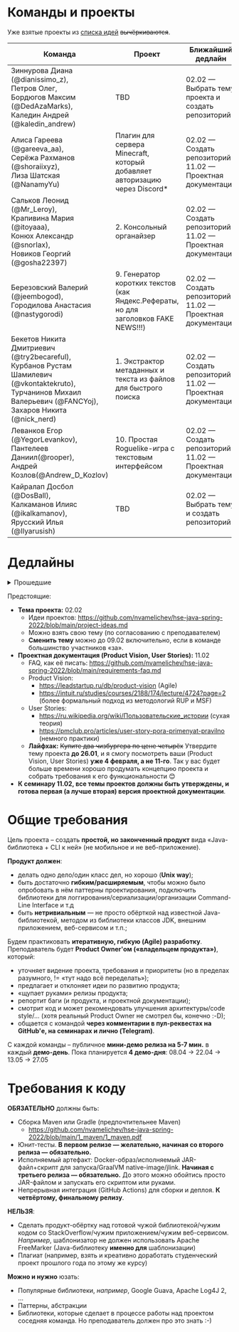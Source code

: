 Команды и проекты
=================

Уже взятые проекты из [списка идей](https://github.com/nvamelichev/hse-java-spring-2022/blob/main/project-ideas.md) ~~вычёркиваются~~.

| Команда | Проект | Ближайший дедлайн | GitHub | Примечания |
| ------- | ------ | ----------------- | ------ | ---------- |
| Зиннурова Диана (@dianissimo_z), <br> Петров Олег, <br> Бордюгов Максим (@DedAzaMarks), <br> Каледин Андрей (@kaledin_andrew) | TBD | 02.02 &mdash; Выбрать тему проекта и создать репозиторий | TBD | |
| Алиса Гареева (@gareeva_aa), <br> Серёжа Рахманов (@shoraiixyz), <br> Лиза Шатская (@NanamyYu) | Плагин для сервера Minecraft, который добавляет авторизацию через Discord* | 02.02 &mdash; Создать репозиторий <br> 11.02 &mdash; Проектная документация | TBD | * Проект повышенной трудности |
| Сальков Леонид (@Mr_Leroy), <br> Крапивина Мария (@itoyaaa), <br> Конюх Александр (@snorIax), <br> Новиков Георгий (@gosha22397) | 2. Консольный органайзер | 02.02 &mdash; Создать репозиторий <br> 11.02 — Проектная документация | TBD | |
| Березовский Валерий (@jeembogod), <br> Городилова Анастасия (@nastygorodi) | 9. Генератор коротких текстов (как Яндекс.Рефераты, но для заголовков FAKE NEWS!!!) | 02.02 &mdash; Создать репозиторий <br> 11.02 &mdash; Проектная документация | TBD | |
| Бекетов Никита Дмитриевич (@try2becareful), <br> Курбанов Рустам Шамилевич (@vkontaktekruto), <br> Турчанинов Михаил Валерьевич (@FANCYoj), <br> Захаров Никита (@nick_nerd)  | 1. Экстрактор метаданных и текста из файлов для быстрого поиска | 02.02 &mdash; Создать репозиторий <br> 11.02 &mdash; Проектная документация | TBD | |
| Леванков Егор (@YegorLevankov), <br> Пантелеев Даниил(@rooper), <br> Андрей Козлов(@Andrew_D_Kozlov) | 10. Простая Roguelike-игра с текстовым интерфейсом | 02.02 &mdash; Создать репозиторий <br> 11.02 &mdash; Проектная документация | TBD | |
| Кайралап Досбол (@DosBall), <br> Калкаманов Илияс (@ikalkamanov), <br> Ярусский Илья (@Ilyarusish) | TBD | 02.02 &mdash; Выбрать тему и создать репозиторий | TBD | |

Дедлайны
=================
<details><summary>Прошедшие</summary>
  Нет
</details>

Предстоящие:
- **Тема проекта:** 02.02
  - Идеи проектов: https://github.com/nvamelichev/hse-java-spring-2022/blob/main/project-ideas.md
  - Можно взять свою тему (по согласованию с преподавателем)
  - **Сменить тему** можно до 09.02 включительно, если в команде большинство участников «за».
- **Проектная документация (Product Vision, User Stories):** 11.02
  - FAQ, как её писать: https://github.com/nvamelichev/hse-java-spring-2022/blob/main/requirements-faq.md
  - Product Vision:
    - https://leadstartup.ru/db/product-vision (Agile)
    - https://intuit.ru/studies/courses/2188/174/lecture/4724?page=2 (более формальный подход из методологий RUP и MSF)
  - User Stories:
    - https://ru.wikipedia.org/wiki/Пользовательские_истории (сухая теория)
    - https://pmclub.pro/articles/user-story-pora-primenyat-pravilno (немного практики)
  - **Лайфхак:** ~~Купите два чизбургера по цене четырёх~~ Утвердите тему проекта **до 26.01**, и я смогу посмотреть ваши (Product Vision, User Stories) **уже 4 февраля, а не 11-го**. Так у вас будет больше времени хорошо продумать концепцию проекта и собрать требования к его функциональности 😊 
- **К семинару 11.02, все темы проектов должны быть утверждены, и готова первая (а лучше вторая) версия проектной документации**.

Общие требования
================
Цель проекта – создать **простой, но законченный продукт** вида «Java-библиотека + CLI к ней» (не мобильное и не веб-приложение).

**Продукт должен**:
  * делать одно дело/один класс дел, но хорошо (**Unix way**);
  * быть достаточно **гибким/расширяемым**, чтобы можно было опробовать в нём паттерны проектирования, подключить библиотеки для логгирования/сериализации/организации Command-Line Interface и т.д
  * быть **нетривиальным** — не просто обёрткой над известной Java-библиотекой, методом из библиотеки классов JDK, внешним приложением, веб-сервисом и т.п.;

Будем практиковать **итеративную, гибкую (Agile) разработку**. Преподаватель будет **Product Owner'ом («владельцем продукта»)**, который:
* уточняет видение проекта, требования и приоритеты (но в пределах разумного, != «тут надо всё переделать»);
* предлагает и отклоняет идеи по развитию продукта;
* «щупает руками» релизы продукта;
* репортит баги (и продукта, и проектной документации);
* смотрит код и может рекомендовать улучшения архитектуры/code style/... (хотя реальный Product Owner не смотрел бы, конечно :-D);
* общается с командой **через комментарии в пул-реквестах на GitHub'е, на семинарах и лично (Telegram)**.

С каждой команды – публичное **мини-демо релиза на 5-7 мин.** в каждый **демо-день**. Пока планируется **4 демо-дня**: 08.04 &rarr; 22.04 &rarr; 13.05 &rarr; 27.05

Требования к коду
=================

**ОБЯЗАТЕЛЬНО** должны быть:
  * Сборка Maven или Gradle (предпочтительнее Maven)
    * https://github.com/nvamelichev/hse-java-spring-2022/blob/main/1_maven/1_maven.pdf
  * Юнит-тесты. **В первом релизе &mdash; желательно, начиная со второго релиза &mdash; обязательно.**
  * Исполняемый артефакт: Docker-образ/исполняемый JAR-файл+скрипт для запуска/GraalVM native-image/jlink. **Начиная с третьего релиза &mdash; обязательно.** До этого можно обойтись просто JAR-файлом и запускать его скриптом или руками.
  * Непрерывная интеграция (GitHub Actions) для сборки и деплоя. **К четвёртому, финальному релизу**.

**НЕЛЬЗЯ**:
  * Сделать продукт-обёртку над готовой чужой библиотекой/чужим кодом со StackOverflow/чужим приложением/чужим веб-сервисом. *Например*, шаблонизатор не должен использовать Apache FreeMarker (Java-библиотеку **именно для** шаблонизации)
  * Плагиат (например, взять и креативно доработать студенческий проект прошлого года по этому же курсу)

**Можно и нужно** юзать:
  * Популярные библиотеки, *например*, Google Guava, Apache Log4J 2, &hellip;
  * Паттерны, абстракции
  * Библиотеки, которые сделает в процессе работы над проектом соседняя команда. Но преподаватель должен про это знать :-)
